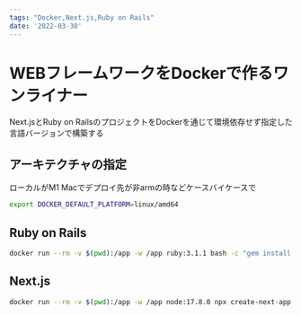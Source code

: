 ```yaml
---
tags: "Docker,Next.js,Ruby on Rails"
date: '2022-03-30'
---
```


# WEBフレームワークをDockerで作るワンライナー

Next.jsとRuby on RailsのプロジェクトをDockerを通じて環境依存せず指定した言語バージョンで構築する

## アーキテクチャの指定

ローカルがM1 Macでデプロイ先が非armの時などケースバイケースで

```bash
export DOCKER_DEFAULT_PLATFORM=linux/amd64
```

## Ruby on Rails

```bash
docker run --rm -v $(pwd):/app -w /app ruby:3.1.1 bash -c "gem install rails && rails new my-backend-website"
```

## Next.js

```bash
docker run --rm -v $(pwd):/app -w /app node:17.8.0 npx create-next-app --example blog-starter-typescript my-frontend-website
```
